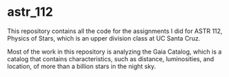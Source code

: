 # astr_112

This repository contains all the code for the assignments I did for ASTR 112, Physics of Stars, which is an upper division class at UC Santa Cruz.

Most of the work in this repository is analyzing the Gaia Catalog, which is a catalog that contains characteristics, such as distance, luminosities, and location, of more than a billion stars in the night sky.
